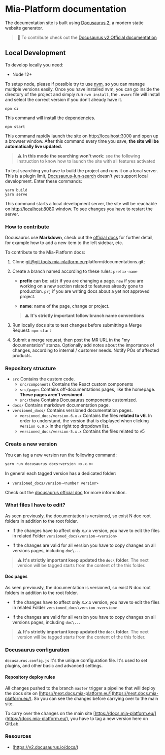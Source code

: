 # Mia-Platform documentation

The documentation site is built using [Docusaurus 2](https://v2.docusaurus.io/), a modern static website generator.

> :memo: To contribute check out the [Docusaurus v2 Official documentation](https://v2.docusaurus.io/docs/)

## Local Development

To develop locally you need:

- Node 12+

To setup node, please if possible try to use [nvm][nvm], so you can manage
multiple versions easily. Once you have installed nvm, you can go inside
the directory of the project and simply run `nvm install`, the `.nvmrc` file
will install and select the correct version if you don’t already have it.

```shell
npm ci
```

This command will install the dependencies.

```shell
npm start
```

This command rapidly launch the site on <http://localhost:3000> and open up a browser window.
After this command every time you save, **the site will be automatically live updated.**

> :warning: **In this mode the searching won't work**: see the following instruction to know how to launch the site with all features activated

To test searching you have to build the project and runs it on a local server. This is a plugin limit, [Docusaurus-lun-search](https://github.com/lelouch77/docusaurus-lunr-search#how-to-use-) doesn't yet support local development. Enter these commands:

```shell
yarn build
yarn serve
```

This command starts a local development server, the site will be reachable on <http://localhost:8080> window. To see changes you have to restart the server.

### How to contribute

Docusaurus use **Markdown**, check out the [official docs](https://v2.docusaurus.io/docs/) for further detail, for example how to add a new item to the left sidebar, etc.

To contribute to the Mia-Platform docs:

1. Clone git@git.tools.mia-platform.eu:platform/documentations.git;
2. Create a branch named according to these rules:
     `prefix-name`
     - **prefix** can be:
      `edit` if you are changing a page.
      `new` if you are working on a new section related to features already gone to production.
      `prj` if you are writing docs about a yet not approved project.

     - **name**: name of the page, change or project.

     > :warning: **It's strictly important follow branch name conventions**

3. Run locally docs site to test changes before submitting a Merge Request: `npm start`
4. Submit a merge request, then post the MR URL in the "my documentation" stanza. Optionally add notes about the importance of changes, according to internal / customer needs. Notify POs of affected products.

### Repository structure

- `src`
   Contains the custom code.
     - `src/components`
     Contains the React custom components
     - `src/pages`
     Contains off-documentations pages, like the homepage. **These pages aren't versioned.**
     - `src/theme`
     Contains Docusaurus components customized.
- `docs/`
   Contains markdown documentation page.
- `versioned_docs/`
   Contains  versioned documentation pages.
     - `versioned_docs/version-6.x.x`
          Contains the files **related to v6**. In order to understand, the version that is displayed when clicking `Version 6.0.x` in the right top dropdown list.
     - `versioned_docs/version-5.x.x`
     Contains the files related to v5

### Create a new version

You can tag a new version run the following command:

```bash
yarn run docusaurus docs:version <x.x.x>
```

In general each tagged version has a dedicated folder:
- `versioned_docs/version-<number version>`

Check out the [docusaurus official doc](https://v2.docusaurus.io/docs/versioning/) for more information.

### What files I have to edit?

As seen previously, the documentation is versioned, so exist N doc root folders in addition to the root folder. 

* If the changes have to affect only *x.x.x* version, you have to edit the files in related Folder `versioned_docs\version-<version>`  

* If the changes are valid for all version you have to copy changes on all versions pages, including `doc\..`.

> :warning: **It's strictly important keep updated the  `doc\` folder**. The next version will be tagged starts from the content of the this folder.

#### Doc pages

As seen previously, the documentation is versioned, so exist N doc root folders in addition to the root folder. 

* If the changes have to affect only *x.x.x* version, you have to edit the files in related Folder `versioned_docs\version-<version>`  

* If the changes are valid for all version you have to copy changes on all versions pages, including `doc\..`.

> :warning: **It's strictly important keep updated the  `doc\` folder**. The next version will be tagged starts from the content of the this folder.

### Docusaurus configuration

`docusaurus.config.js` it's the unique configuration file. It's used to set plugins, and other basic and advanced settings.

#### Repository deploy rules

All changes pushed to the branch `master` trigger a pipeline that will deploy the docs site on [https://next.docs.mia-platform.eu/](https://next.docs.mia-platform.eu/). So you can see the changes before carrying over to the main site.

To carry over the changes on the main site [https://docs.mia-platform.eu/](https://docs.mia-platform.eu/), you have to tag a new version here on GitLab.

### Resources
- (https://v2.docusaurus.io/docs/)

[nvm]: https://github.com/creationix/nvm
